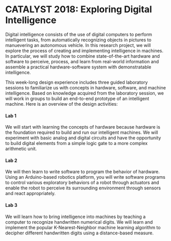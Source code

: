 # CATALYST 2018: Exploring Digital Intelligence

Digital intelligence consists of the use of digital computers to perform intelligent tasks, from automatically recognizing objects in pictures to manuevering an autonomous vehicle. In this research project, we will explore the process of creating and implementing intelligence in machines. In particular, we will study how to combine state-of-the-art hardware and software to perceive, process, and learn from real-world information and assemble a practical hardware-software system with demonstratable intelligence. 

This week-long design experience includes three guided laboratory sessions to familiarize us with concepts in hardware, software, and machine intelligence. Based on knowledge acquired from the laboratory session, we will work in groups to build an end-to-end prototype of an intelligent machine. Here is an overview of the design activities:

#### Lab 1
We will start with learning the concepts of hardware because hardware is the foundation required to build and run our intelligent machines. We will experiment with basic analog and digital circuits and have the opportunity to build digital elements from a simple logic gate to a more complex arithmetic unit.

#### Lab 2
We will then learn to write software to program the behavior of hardware. Using an Arduino-based robotics platform, you will write software programs to control various exploratory behaviors of a robot through actuators and enable the robot to perceive its surrounding environment through sensors and react appropriately.

#### Lab 3
We will learn how to bring intelligence into machines by teaching a computer to recognize handwritten numerical digits. We will learn and implement the popular K-Nearest-Neighbor machine learning algorithm to decipher different handwritten digits using a distance-based measure.

